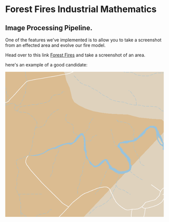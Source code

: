 # Forest  Fires Industrial Mathematics

## Image Processing Pipeline.

One of the features we've implemented is to allow you to take a screenshot from an effected area and evolve our fire model.

Head over to this link [Forest Fires](https://www.google.com/maps/d/viewer?mid=1OpMoz-v9iOYinQPbBzzx_lBT0QO8h-8&ll=-37.38159633507727%2C148.62546596105895&z=10) and take a screenshot of an area.

here's an example of a good candidate:

![forest-fire](src/river.png)